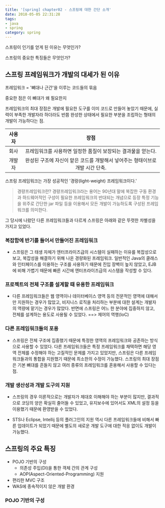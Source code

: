 ```yaml
---
title: '[spring] chapter02 - 스프링에 대한 간단 소개'
date: 2018-05-05 22:31:28
tags: 
- java 
- spring
category: spring
---
```


스프링이 인기를 얻게 된 이유는 무엇인가?

스프링의 중요한 특징들은 무엇인가?




## 스프링 프레임워크가 개발의 대세가 된 이유


프레임워크 = '뼈대나 근간'을 이루는 코드들의 묶음

중요한 점은 이 뼈대가 왜 필요한지


프레임워크의 최대 장점은 개발에 필요한 도구를 이미 코드로 만들어 놓았기 때문에, 실력이 부족한 개발자라 하더라도
반쯤 완성한 상태에서 필요한 부분을 조립하는 형태의 개발이 가능하다는 점.


|  사용자    |      장점     |  
|:-------------:|:-------------:|
| 회사 |  프레임워크를 사용하면 일정한 품질이 보장되는 결과물을 얻는다. | 
| 개발자 |    완성된 구조에 자신이 맡은 코드를 개발해서 넣어주는 형태이브로 개발 시간 단축.   | 

스프링 프레임워크는 가장 성공적인 '경랑(light-weight) 프레임워크이다.'


 


> 경량프레임워크란?
> 경량프레임워크라는 용어는 90년대 말에 복잡한 구동 환경과 하드웨어적인 구성이 필요한 프레임워크의 반대되는 개념으로 등장
> 특정 기능을 위주로 간단한 jar 파일 등을 이용해서 모든 개발이 가능하도록 구성된 프레임워크를 의미한다.


그 당시에 나왔던 다른 프레임워크들과 다르게 스프링은 아래와 같은 뚜렷한 차별성을 가지고 있었다.


### 복잡함에 반기를 들어서 만들어진 프레임워크

- 스프링은 그 태생 자체가 엔터프라이즈급의 시스템이 실패하는 이유를 복잡성으로 보고, 복잡성을 해결하기 위해 나온 경량화된 프레임워크.
일반적인 Java의 클래스와 인터페이스를 이용하는 구조를 사용하기 때문에 진입 장벽이 높지 않았고, EJB에 비해 가볍기 때문에 빠른 시간에
엔터프라이즈급의 시스템을 작성할 수 있다.


### 프로젝트의 전체 구조를 설계할 때 유용한 프레임워크
- 다른 프레임워크들은 웹 영역이나 데이터베이스 영역 등의 전문적인 영역에 대해서만 지원하는 경우가 많았고, 비지니스 로직을 처리하는 부분에 대한 설계는 개발자의 역량에 맡기는 경우가 많았다.
반면에 스프링은 어느 한 분야에 집중하지 않고, 전체를 설계하는 용도로 사용될 수 있었다. ==> 제어의 역행(IoC)


### 다른 프레임워크들의 포용

- 스프링은 전체 구조에 집중했기 때문에 특정한 영역의 프레임워크와 공존하는 방식으로 사용할 수 있었다.
다른 프레임워크들은 특정 프레임워크를 채택하면 해당 영역 전체를 수정해야 하는 고질적인 문제를 가지고 있었지만, 스프링은 다른 프레임워크들과의 통합을 지원했기 때문에
최소한의 수정이 가능했다.
스프링의 최대 장점은 기본 뼈대를 흔들지 않고 여러 종류의 프레임워크를 혼용해서 사용할 수 있다는 점.



### 개발 생산성과 개발 도구의 지원
- 스프링의 경우 이론적으로는 개발자가 제대호 이해해야 하는 부분이 많지만, 결과적으로 코딩의 양은 확실히 줄어들 수 있었고, 유지보수에 있어서도 XML의 설정 등을 이용했기 때문에
환영받을 수 있었다.

- STS나 Eclipse, Intellij 등의 플러그인의 지원 역시 다른 프레임워크들에 비해서 빠른 업데이트가 되었기 때문에 별도의 새로운 개발 도구에 대한 적응 없이도 개발이 가능했다.






## 스프링의 주요 특징


* POJO 기반의 구성
  * 의존성 주입(DI)을 통한 객체 간의 관계 구성
  * AOP(Aspect-Oriented-Programming) 지원
* 편리한 MVC 구조
* WAS에 종속적이지 않은 개발 환경



### POJO 기반의 구성


